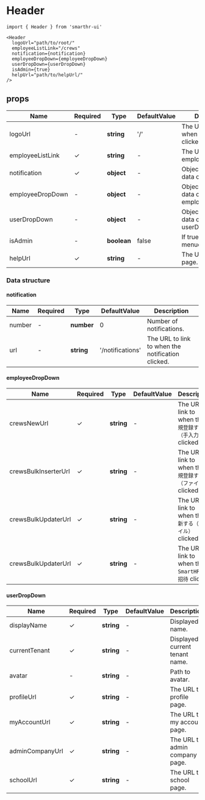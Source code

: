 # Header

```tsx
import { Header } from 'smarthr-ui'

<Header
  logoUrl="path/to/root/"
  employeeListLink="/crews"
  notification={notification}
  employeeDropDown={employeeDropDown}
  userDropDown={userDropDown}
  isAdmin={true}
  helpUrl="path/to/helpUrl/"
/>
```

## props

| Name             | Required | Type        | DefaultValue | Description                                    |
| ---------------- | -------- | ----------- | ------------ | ---------------------------------------------- |
| logoUrl          | -        | **string**  | '/'          | The URL to link to when the button is clicked. |
| employeeListLink | ✓        | **string**  | -            | The URL to employee list page.                 |
| notification     | ✓        | **object**  | -            | Object that includes data of notification.     |
| employeeDropDown | -        | **object**  | -            | Object that includes data of employeeDropDown. |
| userDropDown     | -        | **object**  | -            | Object that includes data of userDropDown.     |
| isAdmin          | -        | **boolean** | false        | If true. display some menues for admin.        |
| helpUrl          | ✓        | **string**  | -            | The URL to help page.                          |

### Data structure

#### notification

| Name   | Required | Type       | DefaultValue     | Description                                       |
| ------ | -------- | ---------- | ---------------- | ------------------------------------------------- |
| number | -        | **number** | 0                | Number of notifications.                          |
| url    | -        | **string** | '/notifications' | The URL to link to when the notification clicked. |

#### employeeDropDown

| Name                 | Required | Type       | DefaultValue | Description                                                     |
| -------------------- | -------- | ---------- | ------------ | --------------------------------------------------------------- |
| crewsNewUrl          | ✓        | **string** | -            | The URL to link to when the `新規登録する（手入力）` clicked.   |
| crewsBulkInserterUrl | ✓        | **string** | -            | The URL to link to when the `新規登録する（ファイル）` clicked. |
| crewsBulkUpdaterUrl  | ✓        | **string** | -            | The URL to link to when the `更新する（ファイル）` clicked.     |
| crewsBulkUpdaterUrl  | ✓        | **string** | -            | The URL to link to when the `SmartHR に招待` clicked.           |

#### userDropDown

| Name            | Required | Type       | DefaultValue | Description                    |
| --------------- | -------- | ---------- | ------------ | ------------------------------ |
| displayName     | ✓        | **string** | -            | Displayed name.                |
| currentTenant   | ✓        | **string** | -            | Displayed current tenant name. |
| avatar          | -        | **string** | -            | Path to avatar.                |
| profileUrl      | ✓        | **string** | -            | The URL to profile page.       |
| myAccountUrl    | ✓        | **string** | -            | The URL to my account page.    |
| adminCompanyUrl | ✓        | **string** | -            | The URL to admin company page. |
| schoolUrl       | ✓        | **string** | -            | The URL to school page.        |
